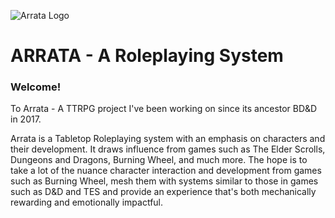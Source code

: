![Arrata Logo](https://drive.google.com/uc?export=view&id=1_ye9lnOQjBXR8TNb4jJ7140XjHNcPU-7)
# ARRATA - A Roleplaying System
### Welcome!
To Arrata - A TTRPG project I've been working on since its ancestor BD&D in 2017.

Arrata is a Tabletop Roleplaying system with an emphasis on characters and their development. It draws influence from games such as The Elder Scrolls, Dungeons and Dragons, Burning Wheel, and much more. The hope is to take a lot of the nuance character interaction and development from games such as Burning Wheel, mesh them with systems similar to those in games such as D&D and TES and provide an experience that's both mechanically rewarding and emotionally impactful.
